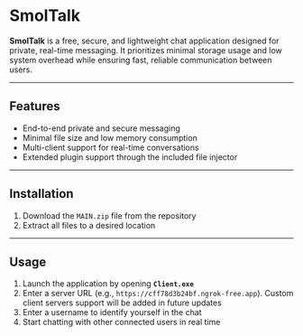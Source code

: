 # SmolTalk

**SmolTalk** is a free, secure, and lightweight chat application designed for private, real-time messaging. It prioritizes minimal storage usage and low system overhead while ensuring fast, reliable communication between users.

---

## Features
- End-to-end private and secure messaging  
- Minimal file size and low memory consumption  
- Multi-client support for real-time conversations  
- Extended plugin support through the included file injector  

---

## Installation
1. Download the `MAIN.zip` file from the repository  
2. Extract all files to a desired location  

---

## Usage
1. Launch the application by opening **`Client.exe`**  
2. Enter a server URL (e.g., `https://cff78d3b24bf.ngrok-free.app`). Custom client servers support will be added in future updates  
3. Enter a username to identify yourself in the chat  
4. Start chatting with other connected users in real time  


